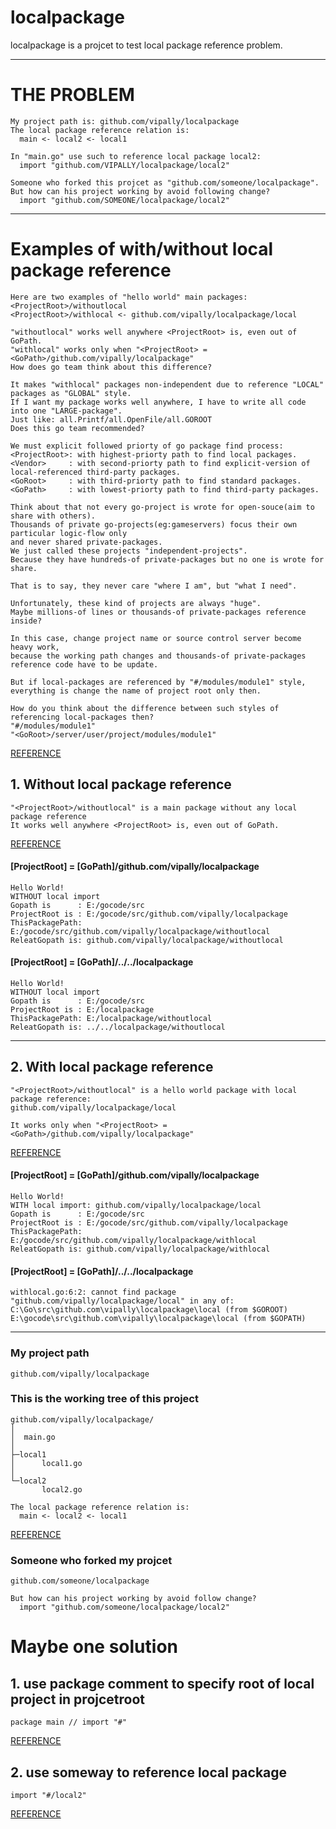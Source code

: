 # localpackage
localpackage is a projcet to test local package reference problem.

***

# THE PROBLEM
	My project path is: github.com/vipally/localpackage
	The local package reference relation is:
	  main <- local2 <- local1

	In "main.go" use such to reference local package local2:
	  import "github.com/VIPALLY/localpackage/local2"
	
	Someone who forked this projcet as "github.com/someone/localpackage".
	But how can his project working by avoid following change?
	  import "github.com/SOMEONE/localpackage/local2"
	
***
	
# Examples of with/without local package reference
	Here are two examples of "hello world" main packages:
	<ProjectRoot>/withoutlocal
	<ProjectRoot>/withlocal <- github.com/vipally/localpackage/local

	"withoutlocal" works well anywhere <ProjectRoot> is, even out of GoPath.
	"withlocal" works only when "<ProjectRoot> = <GoPath>/github.com/vipally/localpackage"
	How does go team think about this difference?
	
	It makes "withlocal" packages non-independent due to reference "LOCAL" packages as "GLOBAL" style.
	If I want my package works well anywhere, I have to write all code into one "LARGE-package".
	Just like: all.Printf/all.OpenFile/all.GOROOT
	Does this go team recommended?
	
	We must explicit followed priorty of go package find process:
	<ProjectRoot>: with highest-priorty path to find local packages.
	<Vendor>     : with second-priorty path to find explicit-version of local-referenced third-party packages.
	<GoRoot>     : with third-priorty path to find standard packages.
	<GoPath>     : with lowest-priorty path to find third-party packages.
	
	Think about that not every go-project is wrote for open-souce(aim to share with others).
	Thousands of private go-projects(eg:gameservers) focus their own particular logic-flow only 
	and never shared private-packages.
	We just called these projects "independent-projects".
	Because they have hundreds-of private-packages but no one is wrote for share.

	That is to say, they never care "where I am", but "what I need".

	Unfortunately, these kind of projects are always "huge". 
	Maybe millions-of lines or thousands-of private-packages reference inside?

	In this case, change project name or source control server become heavy work, 
	because the working path changes and thousands-of private-packages reference code have to be update.

	But if local-packages are referenced by "#/modules/module1" style, 
	everything is change the name of project root only then.

	How do you think about the difference between such styles of referencing local-packages then?
	"#/modules/module1"
	"<GoRoot>/server/user/project/modules/module1"

[REFERENCE][examples]
	
## 1. Without local package reference
	"<ProjectRoot>/withoutlocal" is a main package without any local package reference
	It works well anywhere <ProjectRoot> is, even out of GoPath.

[REFERENCE][withoutlocal]

#### [ProjectRoot] = [GoPath]/github.com/vipally/localpackage
	Hello World! 
	WITHOUT local import
	Gopath is      : E:/gocode/src
	ProjectRoot is : E:/gocode/src/github.com/vipally/localpackage
	ThisPackagePath: E:/gocode/src/github.com/vipally/localpackage/withoutlocal
	ReleatGopath is: github.com/vipally/localpackage/withoutlocal

#### [ProjectRoot] = [GoPath]/../../localpackage
	Hello World! 
	WITHOUT local import
	Gopath is      : E:/gocode/src
	ProjectRoot is : E:/localpackage
	ThisPackagePath: E:/localpackage/withoutlocal
	ReleatGopath is: ../../localpackage/withoutlocal

***

## 2. With local package reference
	"<ProjectRoot>/withoutlocal" is a hello world package with local package reference:
	github.com/vipally/localpackage/local
	
	It works only when "<ProjectRoot> = <GoPath>/github.com/vipally/localpackage"

[REFERENCE][withlocal]

#### [ProjectRoot] = [GoPath]/github.com/vipally/localpackage
	Hello World! 
	WITH local import: github.com/vipally/localpackage/local
	Gopath is      : E:/gocode/src
	ProjectRoot is : E:/gocode/src/github.com/vipally/localpackage
	ThisPackagePath: E:/gocode/src/github.com/vipally/localpackage/withlocal
	ReleatGopath is: github.com/vipally/localpackage/withlocal

#### [ProjectRoot] = [GoPath]/../../localpackage
	withlocal.go:6:2: cannot find package "github.com/vipally/localpackage/local" in any of:
	C:\Go\src\github.com\vipally\localpackage\local (from $GOROOT)
	E:\gocode\src\github.com\vipally\localpackage\local (from $GOPATH)

***

### My project path
	github.com/vipally/localpackage

### This is the working tree of this project
	github.com/vipally/localpackage/
	│
	│  main.go
	│
	├─local1
	│      local1.go
	│
	└─local2
	       local2.go

	The local package reference relation is:
	  main <- local2 <- local1

[REFERENCE][problem]
			
### Someone who forked my projcet
	github.com/someone/localpackage

	But how can his project working by avoid follow change?
	  import "github.com/someone/localpackage/local2"
		
# Maybe one solution
## 1.  use package comment to specify root of local project in projcetroot
	package main // import "#"

[REFERENCE][projcect_root]

	
## 2. use someway to reference local package 
	import "#/local2"

[REFERENCE][local_import]


[projcect_root]: https://github.com/vipally/localpackage/blob/master/main.go#L4
[local_import]: https://github.com/vipally/localpackage/blob/master/main.go#L24
[problem]: https://github.com/vipally/localpackage/blob/master/main.go#L26
[withlocal]: https://github.com/vipally/localpackage/blob/master/withlocal/withlocal.go#L6
[withoutlocal]: https://github.com/vipally/localpackage/blob/master/withoutlocal/withoutlocal.go#L9
[examples]: https://github.com/vipally/localpackage#examples-of-withwithout-local-package-reference
